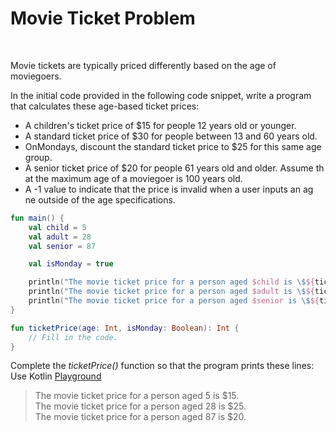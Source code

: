  <h1> <b>Movie Ticket Problem</b></h1> <br>

Movie tickets are typically priced differently based on the age of moviegoers.<br>

In the initial code provided in the following code snippet, write a program that calculates these age-based ticket prices:<br>

  * A children's ticket price of $15 for people 12 years old or younger.<br>
  * A standard ticket price of $30 for people between 13 and 60 years old.<br> 
  * OnMondays, discount the standard ticket price to $25 for this same age group.<br>
  * A senior ticket price of $20 for people 61 years old and older. Assume th    at the maximum age of a moviegoer is 100 years old.<br>
  * A -1 value to indicate that the price is invalid when a user inputs an ag   ne outside of the age specifications.<br>

```kotlin
fun main() {
    val child = 5
    val adult = 28
    val senior = 87

    val isMonday = true

    println("The movie ticket price for a person aged $child is \$${ticketPrice(child, isMonday)}.")
    println("The movie ticket price for a person aged $adult is \$${ticketPrice(adult, isMonday)}.")
    println("The movie ticket price for a person aged $senior is \$${ticketPrice(senior, isMonday)}.")
}

fun ticketPrice(age: Int, isMonday: Boolean): Int {
    // Fill in the code.
}
```
Complete the *ticketPrice()* function so that the program prints these lines:<br>Use Kotlin [Playground](https://play.kotlinlang.org/)

>The movie ticket price for a person aged 5 is $15.<br>
>The movie ticket price for a person aged 28 is $25.<br>
>The movie ticket price for a person aged 87 is $20.<br>

